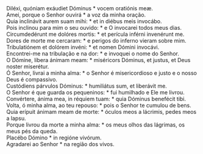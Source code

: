 <div class="dropcap text-justify">Diléxi, quóniam exáudiet Dóminus * vocem oratiónis meæ.</div>
<div class="dropcap text-justify">Amei, porque o Senhor ouvirá * a voz da minha oração.</div>
<div class="text-justify">Quia inclinávit aurem suam mihi: * et in diébus meis invocábo.</div>
<div class="text-justify">Pois inclinou para mim o seu ouvido: * e O invocarei todos meus dias.</div>
<div class="text-justify">Circumdedérunt me dolóres mortis: * et perícula inférni invenérunt me.</div>
<div class="text-justify">Dores de morte me cercaram: * e perigos do inferno vieram sobre mim.</div>
<div class="text-justify">Tribulatiónem et dolórem invéni: * et nomen Dómini invocávi.</div>
<div class="text-justify">Encontrei-me na tribulação e na dor: * e invoquei o nome do Senhor.</div>
<div class="text-justify">O Dómine, líbera ánimam meam: * miséricors Dóminus, et justus, et Deus noster miserétur.</div>
<div class="text-justify">Ó Senhor, livrai a minha alma: * o Senhor é misericordioso e justo e o nosso Deus é compassivo.</div>
<div class="text-justify">Custódiens párvulos Dóminus: * humiliátus sum, et liberávit me.</div>
<div class="text-justify">O Senhor é que guarda os pequeninos: * fui humilhado e Ele me livrou.</div>
<div class="text-justify">Convértere, ánima mea, in réquiem tuam: * quia Dóminus benefécit tibi.</div>
<div class="text-justify">Volta, ó minha alma, ao teu repouso: * pois o Senhor te cumulou de bens.</div>
<div class="text-justify">Quia erípuit ánimam meam de morte: * óculos meos a lácrimis, pedes meos a lapsu.</div>
<div class="text-justify">Porque livrou da morte a minha alma: * os meus olhos das lágrimas, os meus pés da queda.</div>
<div class="text-justify">Placébo Dómino * in regióne vivórum.</div>
<div class="text-justify">Agradarei ao Senhor * na região dos vivos.</div>
